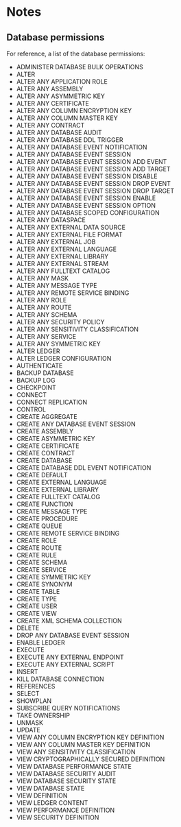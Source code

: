 # Notes

## Database permissions

For reference, a list of the database permissions:

- ADMINISTER DATABASE BULK OPERATIONS
- ALTER
- ALTER ANY APPLICATION ROLE
- ALTER ANY ASSEMBLY
- ALTER ANY ASYMMETRIC KEY
- ALTER ANY CERTIFICATE
- ALTER ANY COLUMN ENCRYPTION KEY
- ALTER ANY COLUMN MASTER KEY
- ALTER ANY CONTRACT
- ALTER ANY DATABASE AUDIT
- ALTER ANY DATABASE DDL TRIGGER
- ALTER ANY DATABASE EVENT NOTIFICATION
- ALTER ANY DATABASE EVENT SESSION
- ALTER ANY DATABASE EVENT SESSION ADD EVENT
- ALTER ANY DATABASE EVENT SESSION ADD TARGET
- ALTER ANY DATABASE EVENT SESSION DISABLE
- ALTER ANY DATABASE EVENT SESSION DROP EVENT
- ALTER ANY DATABASE EVENT SESSION DROP TARGET
- ALTER ANY DATABASE EVENT SESSION ENABLE
- ALTER ANY DATABASE EVENT SESSION OPTION
- ALTER ANY DATABASE SCOPED CONFIGURATION
- ALTER ANY DATASPACE
- ALTER ANY EXTERNAL DATA SOURCE
- ALTER ANY EXTERNAL FILE FORMAT
- ALTER ANY EXTERNAL JOB
- ALTER ANY EXTERNAL LANGUAGE
- ALTER ANY EXTERNAL LIBRARY
- ALTER ANY EXTERNAL STREAM
- ALTER ANY FULLTEXT CATALOG
- ALTER ANY MASK
- ALTER ANY MESSAGE TYPE
- ALTER ANY REMOTE SERVICE BINDING
- ALTER ANY ROLE
- ALTER ANY ROUTE
- ALTER ANY SCHEMA
- ALTER ANY SECURITY POLICY
- ALTER ANY SENSITIVITY CLASSIFICATION
- ALTER ANY SERVICE
- ALTER ANY SYMMETRIC KEY
- ALTER LEDGER
- ALTER LEDGER CONFIGURATION
- AUTHENTICATE
- BACKUP DATABASE
- BACKUP LOG
- CHECKPOINT
- CONNECT
- CONNECT REPLICATION
- CONTROL
- CREATE AGGREGATE
- CREATE ANY DATABASE EVENT SESSION
- CREATE ASSEMBLY
- CREATE ASYMMETRIC KEY
- CREATE CERTIFICATE
- CREATE CONTRACT
- CREATE DATABASE
- CREATE DATABASE DDL EVENT NOTIFICATION
- CREATE DEFAULT
- CREATE EXTERNAL LANGUAGE
- CREATE EXTERNAL LIBRARY
- CREATE FULLTEXT CATALOG
- CREATE FUNCTION
- CREATE MESSAGE TYPE
- CREATE PROCEDURE
- CREATE QUEUE
- CREATE REMOTE SERVICE BINDING
- CREATE ROLE
- CREATE ROUTE
- CREATE RULE
- CREATE SCHEMA
- CREATE SERVICE
- CREATE SYMMETRIC KEY
- CREATE SYNONYM
- CREATE TABLE
- CREATE TYPE
- CREATE USER
- CREATE VIEW
- CREATE XML SCHEMA COLLECTION
- DELETE
- DROP ANY DATABASE EVENT SESSION
- ENABLE LEDGER
- EXECUTE
- EXECUTE ANY EXTERNAL ENDPOINT
- EXECUTE ANY EXTERNAL SCRIPT
- INSERT
- KILL DATABASE CONNECTION
- REFERENCES
- SELECT
- SHOWPLAN
- SUBSCRIBE QUERY NOTIFICATIONS
- TAKE OWNERSHIP
- UNMASK
- UPDATE
- VIEW ANY COLUMN ENCRYPTION KEY DEFINITION
- VIEW ANY COLUMN MASTER KEY DEFINITION
- VIEW ANY SENSITIVITY CLASSIFICATION
- VIEW CRYPTOGRAPHICALLY SECURED DEFINITION
- VIEW DATABASE PERFORMANCE STATE
- VIEW DATABASE SECURITY AUDIT
- VIEW DATABASE SECURITY STATE
- VIEW DATABASE STATE
- VIEW DEFINITION
- VIEW LEDGER CONTENT
- VIEW PERFORMANCE DEFINITION
- VIEW SECURITY DEFINITION
